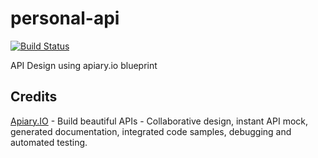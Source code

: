 personal-api 
=========

[![Build Status](https://api.shippable.com/projects/53bd6a506f40c905040596c9/badge/master)](https://www.shippable.com/projects/53bd6a506f40c905040596c9/builds/history)

API Design using apiary.io blueprint

## Credits
[Apiary.IO](http://apiary.io/) - Build beautiful APIs - Collaborative design, instant API mock, generated documentation, integrated code samples, debugging and automated testing.
